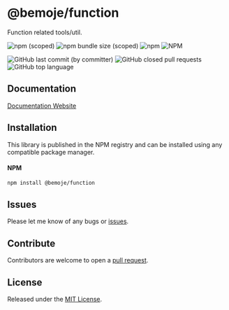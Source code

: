 # @bemoje/function

Function related tools/util.

![npm (scoped)](https://img.shields.io/npm/v/%40bemoje/trie-map)
![npm bundle size (scoped)](https://img.shields.io/bundlephobia/minzip/%40bemoje/function)
![npm](https://img.shields.io/npm/dt/%40bemoje/function)
![NPM](https://img.shields.io/npm/l/%40bemoje%2Ffunction)

![GitHub last commit (by committer)](https://img.shields.io/github/last-commit/bemoje/tsmono)
![GitHub closed pull requests](https://img.shields.io/github/issues-pr-closed/bemoje/tsmono)
![GitHub top language](https://img.shields.io/github/languages/top/bemoje/tsmono)


## Documentation
[Documentation Website](https://bemoje.github.io/tsmono/modules/function.html)

## Installation
This library is published in the NPM registry and can be installed using any compatible package manager.

#### NPM
```sh
npm install @bemoje/function
```


## Issues
Please let me know of any bugs or [issues](https://github.com/bemoje/tsmono/issues).

## Contribute
Contributors are welcome to open a [pull request](https://github.com/bemoje/tsmono/pulls).

## License
Released under the [MIT License](./LICENSE).
